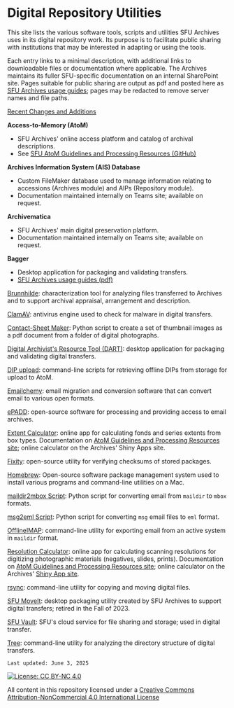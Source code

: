 # Digital Repository Utilities

This site lists the various software tools, scripts and utilities SFU Archives uses in its digital repository work. Its purpose is to facilitate public sharing with institutions that may be interested in adapting or using the tools.

Each entry links to a minimal description, with additional links to downloadable files or documentation where applicable. The Archives maintains its fuller SFU-specific documentation on an internal SharePoint site. Pages suitable for public sharing are output as pdf and posted here as [SFU Archives usage guides](sfua-usage-guides/guides-home.md); pages may be redacted to remove server names and file paths.

[Recent Changes and Additions](recent-changes.md)

**Access-to-Memory (AtoM)**
- SFU Archives' online access platform and catalog of archival descriptions.
- See [SFU AtoM Guidelines and Processing Resources (GitHub)](https://github.com/SFU-Archives/digital-repository-utilities/blob/dr-utilities-revised/sfua-usage-guides/dart-sfua.pdf)

**Archives Information System (AIS) Database**
- Custom FileMaker database used to manage information relating to accessions (Archives module) and AIPs (Repository module).
- Documentation maintained internally on Teams site; available on request.

**Archivematica**
- SFU Archives' main digital preservation platform.
- Documentation maintained internally on Teams site; available on request.

**Bagger**
- Desktop application for packaging and validating transfers.
- [SFU Archives usage guides (pdf)](/sfua-usage-guides/bagger-sfua.pdf)

[Brunnhilde](utilities/brunnhilde.md): characterization tool for analyzing files transferred to Archives and to support archival appraisal, arrangement and description.

[ClamAV](utilities/clamav.md): antivirus engine used to check for malware in digital transfers.

[Contact-Sheet Maker](utilities/contact-sheet-maker.md): Python script to create a set of thumbnail images as a pdf document from a folder of digital photographs.

[Digital Archivist's Resource Tool (DART)](utilities/dart.md): desktop application for packaging and validating digital transfers.

[DIP upload](utilities/dip-upload.md): command-line scripts for retrieving offline DIPs from storage for upload to AtoM.

[Emailchemy](utilities/emailchemy.md): email migration and conversion software that can convert email to various open formats.

[ePADD](utilities/epadd.md): open-source software for processing and providing access to email archives.

[Extent Calculator](utilities/extent-calculator.md): online app for calculating fonds and series extents from box types. Documentation on [AtoM Guidelines and Processing Resources site](https://github.com/SFU-Archives/atom-guidelines-processing-resources/blob/main/resources/extent-calculator.md); online calculator on the Archives' Shiny Apps site.

[Fixity](utilities/fixity.md): open-source utility for verifying checksums of stored packages.

[Homebrew](utilities/homebrew.md): Open-source software package management system used to install various programs and command-line utilities on a Mac.

[maildir2mbox Script](utilities/maildir2mbox.md): Python script for converting email from `maildir` to `mbox` formats.

[msg2eml Script](utilities/msg2eml.md): Python script for converting `msg` email files to `eml` format.

[OfflineIMAP](utilities/offline-imap.md): command-line utility for exporting email from an active system in `maildir` format.

[Resolution Calculator](utilities/resolution-calculator.md): online app for calculating scanning resolutions for digitizing photographic materials (negatives, slides, prints). Documentation on [AtoM Guidelines and Processing Resources site](https://github.com/SFU-Archives/atom-guidelines-processing-resources/blob/main/resources/resolution-calculator.md); online calculator on the Archives' [Shiny App site](https://sfuarchives.shinyapps.io/resolution_calculator/).

[rsync](utilities/rsync.md): command-line utility for copying and moving digital files.

[SFU MoveIt](utilities/sfu-moveit.md): desktop packaging utility created by SFU Archives to support digital transfers; retired in the Fall of 2023.

[SFU Vault](utilities/sfu-vault.md): SFU's cloud service for file sharing and storage; used in digital transfer.

[Tree](utilities/tree.md.md): command-line utility for analyzing the directory structure of digital transfers.

`Last updated: June 3, 2025`

[![License: CC BY-NC 4.0](https://img.shields.io/badge/License-CC%20BY--NC%204.0-lightgrey.svg)](https://creativecommons.org/licenses/by-nc/4.0/)

All content in this repository licensed under a [Creative Commons Attribution-NonCommercial 4.0 International License](https://creativecommons.org/licenses/by-nc/4.0/)
